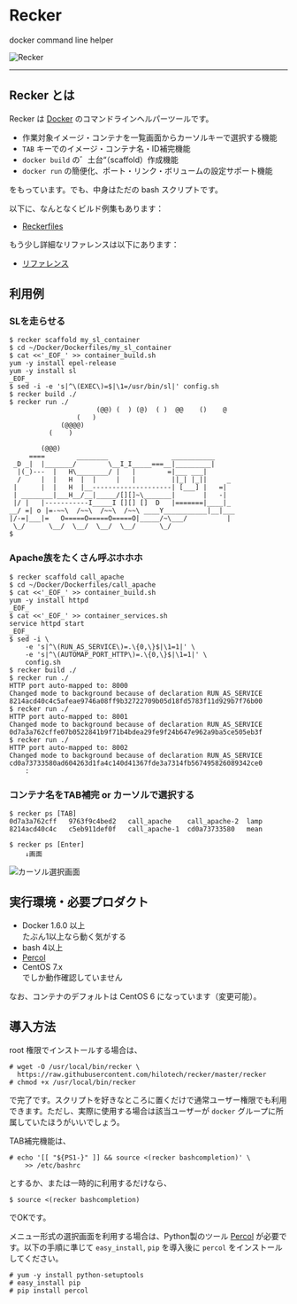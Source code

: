 Recker
======

docker command line helper

![Recker](https://raw.githubusercontent.com/wiki/hilotech/recker/img/recker.png)

---

## Recker とは

Recker は [Docker](https://www.docker.com/) のコマンドラインヘルパーツールです。

* 作業対象イメージ・コンテナを一覧画面からカーソルキーで選択する機能
* `TAB` キーでのイメージ・コンテナ名・ID補完機能
* `docker build` の゛土台“（scaffold）作成機能
* `docker run` の簡便化、ポート・リンク・ボリュームの設定サポート機能

をもっています。でも、中身はただの bash スクリプトです。

以下に、なんとなくビルド例集もあります：

* [Reckerfiles](https://github.com/hilotech/Reckerfiles)

もう少し詳細なリファレンスは以下にあります：

* [リファレンス](https://github.com/hilotech/recker/tree/master/documents)

## 利用例

### SLを走らせる

```console
$ recker scaffold my_sl_container
$ cd ~/Docker/Dockerfiles/my_sl_container
$ cat <<'_EOF_' >> container_build.sh
yum -y install epel-release
yum -y install sl
_EOF_
$ sed -i -e 's|^\(EXEC\)=$|\1=/usr/bin/sl|' config.sh
$ recker build ./
$ recker run ./
                      (@@) (  ) (@)  ( )  @@    ()    @
                 (   )
             (@@@@)
          (    )

        (@@@)
     ====        ________                ___________
 _D _|  |_______/        \__I_I_____===__|_________|
  |(_)---  |   H\________/ |   |        =|___ ___|
  /     |  |   H  |  |     |   |         ||_| |_||     _
 |      |  |   H  |__--------------------| [___] |   =|
 | ________|___H__/__|_____/[][]~\_______|       |   -|
 |/ |   |-----------I_____I [][] []  D   |=======|____|_
__/ =| o |=-~~\  /~~\  /~~\  /~~\ ____Y___________|__|___
|/-=|___|=   O=====O=====O=====O|_____/~\___/          |
 \_/      \__/  \__/  \__/  \__/      \_/
$ 
```

### Apache族をたくさん呼ぶホホホ

```console
$ recker scaffold call_apache
$ cd ~/Docker/Dockerfiles/call_apache
$ cat <<'_EOF_' >> container_build.sh
yum -y install httpd
_EOF_
$ cat <<'_EOF_' >> container_services.sh
service httpd start
_EOF_
$ sed -i \
    -e 's|^\(RUN_AS_SERVICE\)=.\{0,\}$|\1=1|' \
    -e 's|^\(AUTOMAP_PORT_HTTP\)=.\{0,\}$|\1=1|' \
    config.sh
$ recker build ./
$ recker run ./
HTTP port auto-mapped to: 8000
Changed mode to background because of declaration RUN_AS_SERVICE
8214acd40c4c5afeae9746a08ff9b32722709b05d18fd5783f11d929b7f76b00
$ recker run ./
HTTP port auto-mapped to: 8001
Changed mode to background because of declaration RUN_AS_SERVICE
0d7a3a762cffe07b0522841b9f71b4bdea29fe9f24b647e962a9ba5ce505eb3f
$ recker run ./
HTTP port auto-mapped to: 8002
Changed mode to background because of declaration RUN_AS_SERVICE
cd0a73733580ad604263d1fa4c140d41367fde3a7314fb567495826089342ce0
    :
```

### コンテナ名をTAB補完 or カーソルで選択する

```console
$ recker ps [TAB]
0d7a3a762cff   9763f9c4bed2   call_apache    call_apache-2  lamp
8214acd40c4c   c5eb911def0f   call_apache-1  cd0a73733580   mean

$ recker ps [Enter]
    ↓画面
```

![カーソル選択画面](https://raw.githubusercontent.com/wiki/hilotech/recker/img/recker-selection.png)

## 実行環境・必要プロダクト

* Docker 1.6.0 以上  
  たぶん1以上なら動く気がする
* bash 4以上
* [Percol](https://github.com/mooz/percol)
* CentOS 7.x  
  でしか動作確認していません

なお、コンテナのデフォルトは CentOS 6 になっています（変更可能）。

## 導入方法

root 権限でインストールする場合は、

```console
# wget -O /usr/local/bin/recker \
  https://raw.githubusercontent.com/hilotech/recker/master/recker
# chmod +x /usr/local/bin/recker
```

で完了です。スクリプトを好きなところに置くだけで通常ユーザー権限でも利用できます。ただし、実際に使用する場合は該当ユーザーが `docker` グループに所属していたほうがいいでしょう。

TAB補完機能は、

```console
# echo '[[ "${PS1-}" ]] && source <(recker bashcompletion)' \
    >> /etc/bashrc
```

とするか、または一時的に利用するだけなら、

```console
$ source <(recker bashcompletion)
```

でOKです。

メニュー形式の選択画面を利用する場合は、Python製のツール [Percol](https://github.com/mooz/percol) が必要です。以下の手順に準じて `easy_install`, `pip` を導入後に `percol` をインストールしてください。

```console
# yum -y install python-setuptools
# easy_install pip
# pip install percol
```

